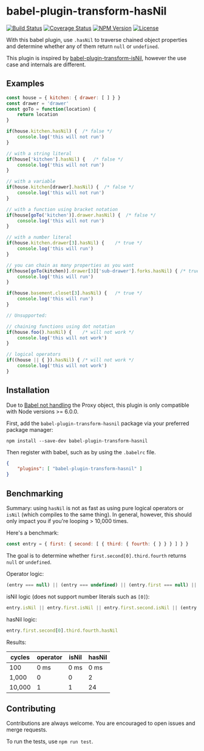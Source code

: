 # babel-plugin-transform-hasNil

<a href="https://travis-ci.org/snlamm/babel-plugin-transform-hasNil"><img src="https://travis-ci.org/snlamm/babel-plugin-transform-hasNil.svg?branch=master" alt="Build Status"></a>
<a href='https://coveralls.io/github/snlamm/babel-plugin-transform-hasNil?branch=master'><img src='https://coveralls.io/repos/github/snlamm/babel-plugin-transform-hasNil/badge.svg?branch=master' alt='Coverage Status' /></a>
<a href="https://www.npmjs.com/package/babel-plugin-transform-hasnil"><img src="https://img.shields.io/npm/v/babel-plugin-transform-hasnil.svg" alt="NPM Version"></a>
<a href="https://www.npmjs.com/package/babel-plugin-transform-hasnil"><img src="https://img.shields.io/npm/l/babel-plugin-transform-hasnil.svg" alt="License"></a>

With this babel plugin, use `.hasNil` to traverse chained object properties and determine whether any of them return `null` or `undefined`.

This plugin is inspired by [babel-plugin-transform-isNil](https://github.com/MaxMEllon/babel-plugin-transform-isNil), however the use case and internals are different.

## Examples

```js
const house = { kitchen: { drawer: [ ] } }
const drawer = 'drawer'
const goTo = function(location) {
	return location
}

if(house.kitchen.hasNil) {	/* false */
	console.log('this will not run')
}

// with a string literal
if(house['kitchen'].hasNil) {	/* false */
	console.log('this will not run')
}

// with a variable
if(house.kitchen[drawer].hasNil) {	/* false */
	console.log('this will not run')
}

// with a function using bracket notation
if(house[goTo('kitchen')].drawer.hasNil) {	/* false */
	console.log('this will not run')
}

// with a number literal
if(house.kitchen.drawer[3].hasNil) {	/* true */
	console.log('this will run')
}

// you can chain as many properties as you want
if(house[goTo(kitchen)].drawer[3]['sub-drawer'].forks.hasNil) {	/* true */
	console.log('this will run')
}

if(house.basement.closet[3].hasNil) {	/* true */
	console.log('this will run')
}

// Unsupported:

// chaining functions using dot notation
if(house.foo().hasNil) {	/* will not work */
	console.log('this will not work')
}

// logical operators
if((house || { }).hasNil) {	/* will not work */
	console.log('this will not work')
}
```

## Installation
Due to [Babel not handling](http://babeljs.io/learn-es2015/#ecmascript-2015-features-proxies) the Proxy object, this plugin is only compatible with Node versions >= 6.0.0.

First, add the `babel-plugin-transform-hasnil` package via your preferred package manager:

```shell
npm install --save-dev babel-plugin-transform-hasnil
```

Then register with babel, such as by using the `.babelrc` file.

```json
{
	"plugins": [ "babel-plugin-transform-hasnil" ]
}
```

## Benchmarking
Summary: using `hasNil` is not as fast as using pure logical operators or `isNil` (which compiles to the same thing). In general, however, this should only impact you if you're looping > 10,000 times.

Here's a benchmark:
```js
const entry = { first: { second: [ { third: { fourth: { } } } ] } }
```

The goal is to determine whether `first.second[0].third.fourth` returns `null` or `undefined`.

Operator logic:
```js
(entry === null) || (entry === undefined) || (entry.first === null) || (entry.first === undefined) || (entry.first.second === null) || (entry.first.second === undefined) || (entry.first.second[0] === null) || (entry.first.second[0] === undefined) || (entry.first.second[0].third === null) || (entry.first.second[0].third === undefined) || (entry.first.second[0].third.fourth === null) || (entry.first.second[0].third.fourth === undefined)
```

isNil logic (does not support number literals such as `[0]`):
```js
entry.isNil || entry.first.isNil || entry.first.second.isNil || (entry.first.second[0] === null) || (entry.first.second[0] === undefined) || (entry.first.second[0].third === null) || (entry.first.second[0].third === undefined) || (entry.first.second[0].third.fourth === null) || (entry.first.second[0].third.fourth === undefined)
```

hasNil logic:
```js
entry.first.second[0].third.fourth.hasNil
```

Results:

| cycles  | operator | isNil | hasNil |
|---------|----------|-------|--------|
| 100     | 0 ms     | 0 ms  | 0 ms   |
| 1,000   | 0        | 0     | 2      |
| 10,000  | 1        | 1     | 24     |

## Contributing
Contributions are always welcome. You are encouraged to open issues and merge requests.

To run the tests, use `npm run test`.
